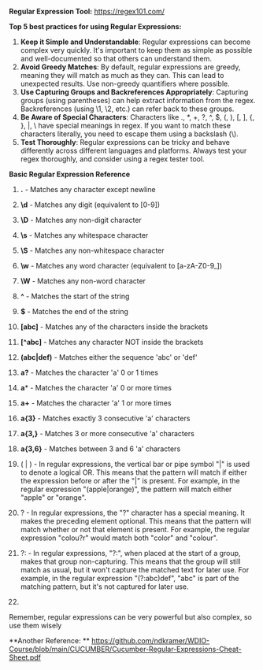 **Regular Expression Tool:**  https://regex101.com/



**Top 5 best practices for using Regular Expressions:**
1. **Keep it Simple and Understandable**: Regular expressions can become complex very quickly. It's important to keep them as simple as possible and well-documented so that others can understand them.
2. **Avoid Greedy Matches**: By default, regular expressions are greedy, meaning they will match as much as they can. This can lead to unexpected results. Use non-greedy quantifiers where possible.
3. **Use Capturing Groups and Backreferences Appropriately**: Capturing groups (using parentheses) can help extract information from the regex. Backreferences (using \1, \2, etc.) can refer back to these groups.
4. **Be Aware of Special Characters**: Characters like ., *, +, ?, ^, $, (, ), [, ], {, }, |, \ have special meanings in regex. If you want to match these characters literally, you need to escape them using a backslash (\\).
5. **Test Thoroughly**: Regular expressions can be tricky and behave differently across different languages and platforms. Always test your regex thoroughly, and consider using a regex tester tool.



**Basic Regular Expression Reference**

1. **.** - Matches any character except newline
2. **\d** - Matches any digit (equivalent to [0-9])
3. **\D** - Matches any non-digit character
4. **\s** - Matches any whitespace character
5. **\S** - Matches any non-whitespace character
6. **\w** - Matches any word character (equivalent to [a-zA-Z0-9_])
7. **\W** - Matches any non-word character
8. **^** - Matches the start of the string
9. **$** - Matches the end of the string
10. **[abc]** - Matches any of the characters inside the brackets
11. **[^abc]** - Matches any character NOT inside the brackets
12. **(abc|def)** - Matches either the sequence 'abc' or 'def'
13. **a?** - Matches the character 'a' 0 or 1 times
14. **a*** - Matches the character 'a' 0 or more times
15. **a+** - Matches the character 'a' 1 or more times
16. **a{3}** - Matches exactly 3 consecutive 'a' characters
17. **a{3,}** - Matches 3 or more consecutive 'a' characters
18. **a{3,6}** - Matches between 3 and 6 'a' characters
19. ( | ) -  In regular expressions, the vertical bar or pipe symbol "|" is used to denote a logical OR. This means that the pattern will match if either the expression before or after the "|" is present.
For example, in the regular expression "(apple|orange)", the pattern will match either "apple" or "orange".

21. ? - In regular expressions, the "?" character has a special meaning. It makes the preceding element optional. This means that the pattern will match whether or not that element is present. For example, the regular expression "colou?r" would match both "color" and "colour".
22. ?: - In regular expressions, "?:", when placed at the start of a group, makes that group non-capturing. This means that the group will still match as usual, but it won't capture the matched text for later use. For example, in the regular expression "(?:abc)def", "abc" is part of the matching pattern, but it's not captured for later use.
23. 
Remember, regular expressions can be very powerful but also complex, so use them wisely

**Another Reference: ** https://github.com/ndkramer/WDIO-Course/blob/main/CUCUMBER/Cucumber-Regular-Expressions-Cheat-Sheet.pdf

